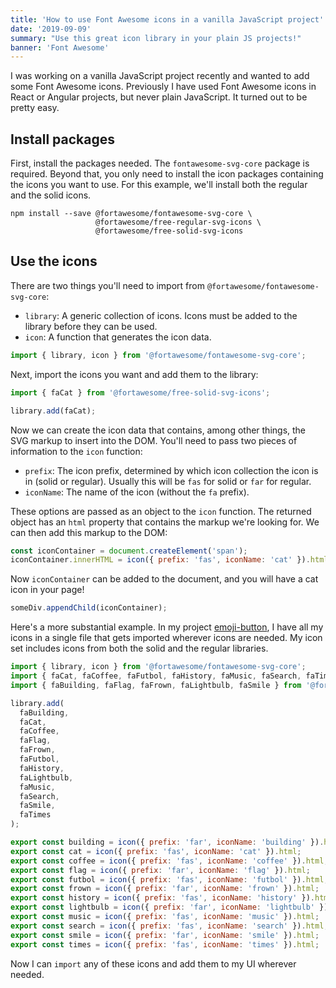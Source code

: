 ```yaml
---
title: 'How to use Font Awesome icons in a vanilla JavaScript project'
date: '2019-09-09'
summary: "Use this great icon library in your plain JS projects!"
banner: 'Font Awesome'
---
```


I was working on a vanilla JavaScript project recently and wanted to add some Font Awesome icons. Previously I have used Font Awesome icons in React or Angular projects, but never plain JavaScript. It turned out to be pretty easy.

## Install packages

First, install the packages needed. The `fontawesome-svg-core` package is required. Beyond that, you only need to install the icon packages containing the icons you want to use. For this example, we'll install both the regular and the solid icons.

```shell
npm install --save @fortawesome/fontawesome-svg-core \
                   @fortawesome/free-regular-svg-icons \
                   @fortawesome/free-solid-svg-icons
```

## Use the icons

There are two things you'll need to import from `@fortawesome/fontawesome-svg-core`:

* `library`: A generic collection of icons. Icons must be added to the library before they can be used.
* `icon`: A function that generates the icon data.

```javascript
import { library, icon } from '@fortawesome/fontawesome-svg-core';
```

Next, import the icons you want and add them to the library:

```javascript
import { faCat } from '@fortawesome/free-solid-svg-icons';

library.add(faCat);
```

Now we can create the icon data that contains, among other things, the SVG markup to insert into the DOM. You'll need to pass two pieces of information to the `icon` function:

* `prefix`: The icon prefix, determined by which icon collection the icon is in (solid or regular). Usually this will be `fas` for solid or `far` for regular.
* `iconName`: The name of the icon (without the `fa` prefix).

These options are passed as an object to the `icon` function. The returned object has an `html` property that contains the markup we're looking for. We can then add this markup to the DOM:

```javascript
const iconContainer = document.createElement('span');
iconContainer.innerHTML = icon({ prefix: 'fas', iconName: 'cat' }).html;
```

Now `iconContainer` can be added to the document, and you will have a cat icon in your page!

```javascript
someDiv.appendChild(iconContainer);
```

Here's a more substantial example. In my project [emoji-button](https://github.com/joeattardi/emoji-button), I have all my icons in a single file that gets imported wherever icons are needed. My icon set includes icons from both the solid and the regular libraries.

```javascript
import { library, icon } from '@fortawesome/fontawesome-svg-core';
import { faCat, faCoffee, faFutbol, faHistory, faMusic, faSearch, faTimes } from '@fortawesome/free-solid-svg-icons';
import { faBuilding, faFlag, faFrown, faLightbulb, faSmile } from '@fortawesome/free-regular-svg-icons';

library.add(
  faBuilding,
  faCat,
  faCoffee,
  faFlag,
  faFrown,
  faFutbol,
  faHistory,
  faLightbulb,
  faMusic,
  faSearch,
  faSmile,
  faTimes
);

export const building = icon({ prefix: 'far', iconName: 'building' }).html;
export const cat = icon({ prefix: 'fas', iconName: 'cat' }).html;
export const coffee = icon({ prefix: 'fas', iconName: 'coffee' }).html;
export const flag = icon({ prefix: 'far', iconName: 'flag' }).html;
export const futbol = icon({ prefix: 'fas', iconName: 'futbol' }).html;
export const frown = icon({ prefix: 'far', iconName: 'frown' }).html;
export const history = icon({ prefix: 'fas', iconName: 'history' }).html;
export const lightbulb = icon({ prefix: 'far', iconName: 'lightbulb' }).html;
export const music = icon({ prefix: 'fas', iconName: 'music' }).html;
export const search = icon({ prefix: 'fas', iconName: 'search' }).html;
export const smile = icon({ prefix: 'far', iconName: 'smile' }).html;
export const times = icon({ prefix: 'fas', iconName: 'times' }).html;
```

Now I can `import` any of these icons and add them to my UI wherever needed.
